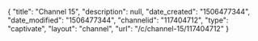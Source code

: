 {
    "title": "Channel 15",
    "description": null,
    "date_created": "1506477344",
    "date_modified": "1506477344",
    "channelid": "117404712",
    "type": "captivate",
    "layout": "channel",
    "url": "\/c\/channel-15\/117404712"
}